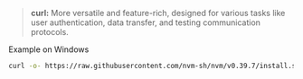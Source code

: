 > **curl:** More versatile and feature-rich, designed for various tasks like user authentication, data transfer, and testing communication protocols.


Example on Windows
```bash
curl -o- https://raw.githubusercontent.com/nvm-sh/nvm/v0.39.7/install.sh | bash
```